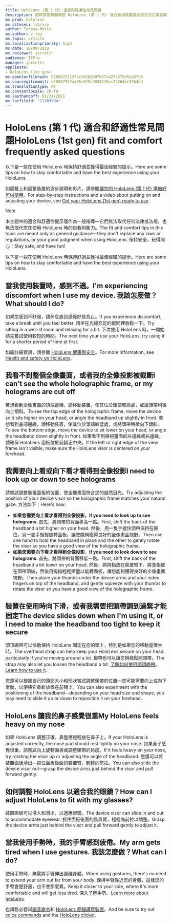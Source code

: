 ```yaml
---
title: HoloLens (第 1 代) 適合和舒適性常見問題
description: 隨時掌握有關調整 HoloLens (第 1 代) 混合實境裝置適合度方式之常見問題解答的最新資訊。
ms.prod: hololens
ms.sitesec: library
author: Teresa-Motiv
ms.author: v-tea
ms.topic: article
ms.localizationpriority: high
ms.date: 10/09/2019
ms.reviewer: jarrettr
audience: ITPro
manager: jarrettr
appliesto:
- HoloLens (1st gen)
ms.openlocfilehash: 8205675213faefd1b0907627c427c572d52a37c6
ms.sourcegitcommit: d20057957aa05c025c9838119cc29264bc57b4bd
ms.translationtype: HT
ms.contentlocale: zh-TW
ms.lasthandoff: 01/21/2021
ms.locfileid: "11283994"
---
```

# <span data-ttu-id="de3a2-103">HoloLens (第 1 代) 適合和舒適性常見問題</span><span class="sxs-lookup"><span data-stu-id="de3a2-103">HoloLens (1st gen) fit and comfort frequently asked questions</span></span>

<span data-ttu-id="de3a2-104">以下是一些在使用 HoloLens 時保持舒適並獲得最佳經驗的提示。</span><span class="sxs-lookup"><span data-stu-id="de3a2-104">Here are some tips on how to stay comfortable and have the best experience using your HoloLens.</span></span>

<span data-ttu-id="de3a2-105">如需戴上和調整裝置的逐步說明和影片，請參閱[讓您的 HoloLens (第 1 代) 準備好可供使用](hololens1-setup.md)。</span><span class="sxs-lookup"><span data-stu-id="de3a2-105">For step-by-step instructions and a video about putting on and adjusting your device, see [Get your HoloLens (1st gen) ready to use](hololens1-setup.md).</span></span>

> [!NOTE]
> <span data-ttu-id="de3a2-106">本主題中的適合和舒適性提示僅作為一般指導&mdash;它們無法取代任何法律或法規，也無法取代您在使用 HoloLens 時的自我判斷力。</span><span class="sxs-lookup"><span data-stu-id="de3a2-106">The fit and comfort tips in this topic are meant only as general guidance&mdash;they don't replace any laws or regulations, or your good judgment when using HoloLens.</span></span> <span data-ttu-id="de3a2-107">保持安全，玩得開心！</span><span class="sxs-lookup"><span data-stu-id="de3a2-107">Stay safe, and have fun!</span></span>

<span data-ttu-id="de3a2-108">以下是一些在使用 HoloLens 時保持舒適並獲得最佳經驗的提示。</span><span class="sxs-lookup"><span data-stu-id="de3a2-108">Here are some tips on how to stay comfortable and have the best experience using your HoloLens.</span></span>

## <span data-ttu-id="de3a2-109">當我使用裝置時，感到不適。</span><span class="sxs-lookup"><span data-stu-id="de3a2-109">I'm experiencing discomfort when I use my device.</span></span> <span data-ttu-id="de3a2-110">我該怎麼做？</span><span class="sxs-lookup"><span data-stu-id="de3a2-110">What should I do?</span></span>

<span data-ttu-id="de3a2-111">如果您感到不舒服，請休息直到感覺好些為止。</span><span class="sxs-lookup"><span data-stu-id="de3a2-111">If you experience discomfort, take a break until you feel better.</span></span> <span data-ttu-id="de3a2-112">請坐在光線充足的房間裡放鬆一下。</span><span class="sxs-lookup"><span data-stu-id="de3a2-112">Try sitting in a well-lit room and relaxing for a bit.</span></span> <span data-ttu-id="de3a2-113">下次使用 HoloLens 時，一開始請先嘗試使用較短的時間。</span><span class="sxs-lookup"><span data-stu-id="de3a2-113">The next time your use your HoloLens, try using it for a shorter period of time at first.</span></span>

<span data-ttu-id="de3a2-114">如需詳細資訊，請參閱 [HoloLens 健康與安全](https://go.microsoft.com/fwlink/p/?LinkId=746661)。</span><span class="sxs-lookup"><span data-stu-id="de3a2-114">For more information, see [Health and safety on HoloLens](https://go.microsoft.com/fwlink/p/?LinkId=746661).</span></span>

## <span data-ttu-id="de3a2-115">我看不到整個全像畫面，或者我的全像投影被截斷</span><span class="sxs-lookup"><span data-stu-id="de3a2-115">I can't see the whole holographic frame, or my holograms are cut off</span></span>

<span data-ttu-id="de3a2-116">若想看到全像畫面的頂端邊緣，請移動裝置，使其位於頭部較高處，或讓頭帶稍微向上傾斜。</span><span class="sxs-lookup"><span data-stu-id="de3a2-116">To see the top edge of the holographic frame, move the device so it sits higher on your head, or angle the headband up slightly in front.</span></span> <span data-ttu-id="de3a2-117">若想看到底部邊緣，請移動裝置，使其位於頭部較低處，或將頭帶稍微向下傾斜。</span><span class="sxs-lookup"><span data-stu-id="de3a2-117">To see the bottom edge, move the device to sit lower on your head, or angle the headband down slightly in front.</span></span> <span data-ttu-id="de3a2-118">如果看不到檢視畫面的左邊緣或右邊緣，請確保 HoloLens 面板位於前額正中央。</span><span class="sxs-lookup"><span data-stu-id="de3a2-118">If the left or right edge of the view frame isn't visible, make sure the HoloLens visor is centered on your forehead.</span></span>

## <span data-ttu-id="de3a2-119">我需要向上看或向下看才看得到全像投影</span><span class="sxs-lookup"><span data-stu-id="de3a2-119">I need to look up or down to see holograms</span></span>

<span data-ttu-id="de3a2-120">請嘗試調整裝置面板的位置，使全像畫面符合您的自然目光。</span><span class="sxs-lookup"><span data-stu-id="de3a2-120">Try adjusting the position of your device visor so the holographic frame matches your natural gaze.</span></span> <span data-ttu-id="de3a2-121">方法如下：</span><span class="sxs-lookup"><span data-stu-id="de3a2-121">Here's how:</span></span>

- <span data-ttu-id="de3a2-122">**如果您需要向上看才看得到全像投影**。</span><span class="sxs-lookup"><span data-stu-id="de3a2-122">**If you need to look up to see holograms**.</span></span> <span data-ttu-id="de3a2-123">首先，將頭帶的背面移高一點。</span><span class="sxs-lookup"><span data-stu-id="de3a2-123">First, shift the back of the headband a bit higher on your head.</span></span> <span data-ttu-id="de3a2-124">然後，用一隻手握住頭帶保持在原位，另一隻手輕輕旋轉面板，讓您能夠獲得良好的全像畫面視野。</span><span class="sxs-lookup"><span data-stu-id="de3a2-124">Then use one hand to hold the headband in place and the other to gently rotate the visor so you have a good view of the holographic frame.</span></span>
- <span data-ttu-id="de3a2-125">**如果您需要向下看才看得到全像投影**。</span><span class="sxs-lookup"><span data-stu-id="de3a2-125">**If you need to look down to see holograms**.</span></span> <span data-ttu-id="de3a2-126">首先，將頭帶的背面移低一點。</span><span class="sxs-lookup"><span data-stu-id="de3a2-126">First, shift the back of the headband a bit lower on your head.</span></span> <span data-ttu-id="de3a2-127">然後，將拇指放在裝置臂下、將食指放在頭帶頂端，然後用拇指輕輕擠壓以旋轉面板，讓您能夠獲得良好的全像畫面視野。</span><span class="sxs-lookup"><span data-stu-id="de3a2-127">Then place your thumbs under the device arms and your index fingers on top of the headband, and gently squeeze with your thumbs to rotate the visor so you have a good view of the holographic frame.</span></span>

## <span data-ttu-id="de3a2-128">裝置在使用時向下滑，或者我需要把頭帶調到過緊才能固定</span><span class="sxs-lookup"><span data-stu-id="de3a2-128">The device slides down when I'm using it, or I need to make the headband too tight to keep it secure</span></span>

<span data-ttu-id="de3a2-129">頭頂綁帶可以協助保持 HoloLens 固定在您的頭上，特別是如果您的移動量很大時。</span><span class="sxs-lookup"><span data-stu-id="de3a2-129">The overhead strap can help keep your HoloLens secure on your head, particularly if you're moving around a lot.</span></span> <span data-ttu-id="de3a2-130">綁帶也可以讓您稍微鬆開頭帶。</span><span class="sxs-lookup"><span data-stu-id="de3a2-130">The strap may also let you loosen the headband a bit.</span></span> <span data-ttu-id="de3a2-131">[了解如何使用頭頂綁帶](hololens1-setup.md#adjust-fit)。</span><span class="sxs-lookup"><span data-stu-id="de3a2-131">[Learn how to use it](hololens1-setup.md#adjust-fit).</span></span>

<span data-ttu-id="de3a2-132">您還可以根據自己的頭部大小和形狀嘗試調整頭帶的位置&mdash;您可能需要向上或向下滑動，以便將它重新放置在前額上。</span><span class="sxs-lookup"><span data-stu-id="de3a2-132">You can also experiment with the positioning of the headband&mdash;depending on your head size and shape, you may need to slide it up or down to reposition it on your forehead.</span></span>

## <span data-ttu-id="de3a2-133">HoloLens 讓我的鼻子感覺很重</span><span class="sxs-lookup"><span data-stu-id="de3a2-133">My HoloLens feels heavy on my nose</span></span>

<span data-ttu-id="de3a2-134">如果 HoloLens 調整正確，鼻墊應輕輕放在鼻子上。</span><span class="sxs-lookup"><span data-stu-id="de3a2-134">If your HoloLens is adjusted correctly, the nose pad should rest lightly on your nose.</span></span> <span data-ttu-id="de3a2-135">如果鼻子感覺很重，請嘗試向上旋轉面板或調整頭帶的角度。</span><span class="sxs-lookup"><span data-stu-id="de3a2-135">If it feels heavy on your nose, try rotating the visor up or adjusting the angle of the headband.</span></span> <span data-ttu-id="de3a2-136">您還可以將裝置面板滑出&mdash;抓住面板後面的裝置臂，輕輕向前拉。</span><span class="sxs-lookup"><span data-stu-id="de3a2-136">You can also slide the device visor out&mdash;grasp the device arms just behind the visor and pull forward gently.</span></span>

## <span data-ttu-id="de3a2-137">如何調整 HoloLens 以適合我的眼鏡？</span><span class="sxs-lookup"><span data-stu-id="de3a2-137">How can I adjust HoloLens to fit with my glasses?</span></span>

<span data-ttu-id="de3a2-138">裝置面板可以滑入和滑出，以適應眼鏡。</span><span class="sxs-lookup"><span data-stu-id="de3a2-138">The device visor can slide in and out to accommodate eyewear.</span></span> <span data-ttu-id="de3a2-139">抓住面板後面的裝置臂，輕輕向前拉以調整。</span><span class="sxs-lookup"><span data-stu-id="de3a2-139">Grasp the device arms just behind the visor and pull forward gently to adjust it.</span></span>

## <span data-ttu-id="de3a2-140">當我使用手勢時，我的手臂感到疲倦。</span><span class="sxs-lookup"><span data-stu-id="de3a2-140">My arm gets tired when I use gestures.</span></span> <span data-ttu-id="de3a2-141">我該怎麼做？</span><span class="sxs-lookup"><span data-stu-id="de3a2-141">What can I do?</span></span>

<span data-ttu-id="de3a2-142">使用手勢時，無需將手臂伸出遠離身體。</span><span class="sxs-lookup"><span data-stu-id="de3a2-142">When using gestures, there's no need to extend your arm out far from your body.</span></span> <span data-ttu-id="de3a2-143">保持手臂靠近您的身體，這樣您的手臂會更舒適，也不會那麼累。</span><span class="sxs-lookup"><span data-stu-id="de3a2-143">Keep it closer to your side, where it's more comfortable and will get less tired.</span></span> <span data-ttu-id="de3a2-144">[深入了解手勢](hololens1-basic-usage.md#use-hololens-with-your-hands)。</span><span class="sxs-lookup"><span data-stu-id="de3a2-144">[Learn more about gestures](hololens1-basic-usage.md#use-hololens-with-your-hands).</span></span>

<span data-ttu-id="de3a2-145">也請務必嘗試[語音命令](hololens-cortana.md)和 [HoloLens 簡報導覽裝置](hololens1-clicker.md)。</span><span class="sxs-lookup"><span data-stu-id="de3a2-145">And be sure to try out [voice commands](hololens-cortana.md) and the [HoloLens clicker](hololens1-clicker.md).</span></span>
